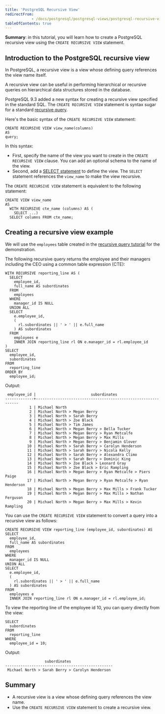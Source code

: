 ```yaml
---
title: 'PostgreSQL Recursive View'
redirectFrom: 
            - /docs/postgresql/postgresql-views/postgresql-recursive-view
tableOfContents: true
---
```


**Summary**: in this tutorial, you will learn how to create a PostgreSQL recursive view using the `CREATE RECURSIVE VIEW` statement.

## Introduction to the PostgreSQL recursive view

In PostgreSQL, a recursive view is a view whose defining query references the view name itself.

A recursive view can be useful in performing hierarchical or recursive queries on hierarchical data structures stored in the database.

PostgreSQL 9.3 added a new syntax for creating a recursive view specified in the standard SQL. The `CREATE RECURSIVE VIEW` statement is syntax sugar for a standard [recursive query](/docs/postgresql/postgresql-recursive-query).

Here's the basic syntax of the `CREATE RECURSIVE VIEW` statement:

```
CREATE RECURSIVE VIEW view_name(columns)
AS
query;
```

In this syntax:

- First, specify the name of the view you want to create in the `CREATE RECURSIVE VIEW` clause. You can add an optional schema to the name of the view.
- Second, add a [SELECT statement](/docs/postgresql/postgresql-select) to define the view. The `SELECT` statement references the `view_name` to make the view recursive.

The `CREATE RECURSIVE VIEW` statement is equivalent to the following statement:

```
CREATE VIEW view_name
AS
  WITH RECURSIVE cte_name (columns) AS (
    SELECT ...)
  SELECT columns FROM cte_name;
```

## Creating a recursive view example

We will use the `employees` table created in the [recursive query tutorial](/docs/postgresql/postgresql-recursive-query) for the demonstration.

The following recursive query returns the employee and their managers including the CEO using a common table expression (CTE):

```
WITH RECURSIVE reporting_line AS (
  SELECT
    employee_id,
    full_name AS subordinates
  FROM
    employees
  WHERE
    manager_id IS NULL
  UNION ALL
  SELECT
    e.employee_id,
    (
      rl.subordinates || ' > ' || e.full_name
    ) AS subordinates
  FROM
    employees e
    INNER JOIN reporting_line rl ON e.manager_id = rl.employee_id
)
SELECT
  employee_id,
  subordinates
FROM
  reporting_line
ORDER BY
  employee_id;
```

Output:

```
 employee_id |                         subordinates
-------------+--------------------------------------------------------------
           1 | Michael North
           2 | Michael North > Megan Berry
           3 | Michael North > Sarah Berry
           4 | Michael North > Zoe Black
           5 | Michael North > Tim James
           6 | Michael North > Megan Berry > Bella Tucker
           7 | Michael North > Megan Berry > Ryan Metcalfe
           8 | Michael North > Megan Berry > Max Mills
           9 | Michael North > Megan Berry > Benjamin Glover
          10 | Michael North > Sarah Berry > Carolyn Henderson
          11 | Michael North > Sarah Berry > Nicola Kelly
          12 | Michael North > Sarah Berry > Alexandra Climo
          13 | Michael North > Sarah Berry > Dominic King
          14 | Michael North > Zoe Black > Leonard Gray
          15 | Michael North > Zoe Black > Eric Rampling
          16 | Michael North > Megan Berry > Ryan Metcalfe > Piers Paige
          17 | Michael North > Megan Berry > Ryan Metcalfe > Ryan Henderson
          18 | Michael North > Megan Berry > Max Mills > Frank Tucker
          19 | Michael North > Megan Berry > Max Mills > Nathan Ferguson
          20 | Michael North > Megan Berry > Max Mills > Kevin Rampling
```

You can use the `CREATE RECURSIVE VIEW` statement to convert a query into a recursive view as follows:

```
CREATE RECURSIVE VIEW reporting_line (employee_id, subordinates) AS
SELECT
  employee_id,
  full_name AS subordinates
FROM
  employees
WHERE
  manager_id IS NULL
UNION ALL
SELECT
  e.employee_id,
  (
    rl.subordinates || ' > ' || e.full_name
  ) AS subordinates
FROM
  employees e
  INNER JOIN reporting_line rl ON e.manager_id = rl.employee_id;
```

To view the reporting line of the employee id 10, you can query directly from the view:

```
SELECT
  subordinates
FROM
  reporting_line
WHERE
  employee_id = 10;
```

Output:

```
                  subordinates
-------------------------------------------------
 Michael North > Sarah Berry > Carolyn Henderson
```

## Summary

- A recursive view is a view whose defining query references the view name.
- Use the `CREATE RECURSIVE VIEW` statement to create a recursive view.
